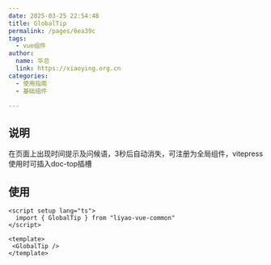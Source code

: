 ```yaml
---
date: 2025-03-25 22:54:48
title: GlobalTip
permalink: /pages/6ea39c
tags:
  - vue组件
author:
  name: 华总
  link: https://xiaoying.org.cn
categories:
  - 使用指南
  - 基础组件

---
```






## 说明

在页面上出现时间提示及问候语，3秒后自动消失，可注册为全局组件，vitepress使用时可插入doc-top插槽

## 使用

```vue
<script setup lang="ts">
  import { GlobalTip } from "liyao-vue-common"
</script>

<template>
 <GlobalTip />
</template>
```



